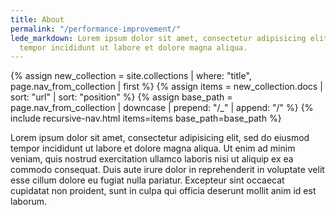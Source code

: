 ```yaml
---
title: About
permalink: "/performance-improvement/"
lede_markdown: Lorem ipsum dolor sit amet, consectetur adipisicing elit, sed do eiusmod
  tempor incididunt ut labore et dolore magna aliqua.
---
```


<div class="hidden-md hidden-lg hidden-xl" role="menu">
{% assign new_collection = site.collections | where: "title", page.nav_from_collection | first %}
{% assign items = new_collection.docs | sort: "url" | sort: "position" %}
{% assign base_path = page.nav_from_collection | downcase | prepend: "/_" | append: "/"  %}
{% include recursive-nav.html items=items base_path=base_path  %}
</div>

Lorem ipsum dolor sit amet, consectetur adipisicing elit, sed do eiusmod tempor incididunt ut labore et dolore magna aliqua. Ut enim ad minim veniam, quis nostrud exercitation ullamco laboris nisi ut aliquip ex ea commodo consequat. Duis aute irure dolor in reprehenderit in voluptate velit esse cillum dolore eu fugiat nulla pariatur. Excepteur sint occaecat cupidatat non proident, sunt in culpa qui officia deserunt mollit anim id est laborum.

